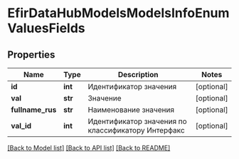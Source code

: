 # EfirDataHubModelsModelsInfoEnumValuesFields

## Properties
Name | Type | Description | Notes
------------ | ------------- | ------------- | -------------
**id** | **int** | Идентификатор значения | [optional] 
**val** | **str** | Значение | [optional] 
**fullname_rus** | **str** | Наименование значения | [optional] 
**val_id** | **int** | Идентификатор значения по классификатору Интерфакс | [optional] 

[[Back to Model list]](../README.md#documentation-for-models) [[Back to API list]](../README.md#documentation-for-api-endpoints) [[Back to README]](../README.md)

